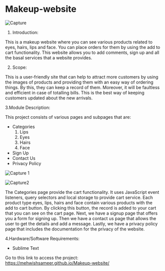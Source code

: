 # Makeup-website

![Capture](https://user-images.githubusercontent.com/67097151/129464659-2bc7dd92-82b2-4949-b221-1ffe411c5915.JPG)

1. Introduction:

This is a makeup website where you can see various products related to eyes, hairs, lips and face. You can place orders for them by using the add to cart functionality. This website allows you to add comments, sign up and all the basal services that a website provides.

2. Scope:

This is a user-friendly site that can help to attract more customers by using the images of products and providing them with an easy way of ordering things. By this, they can keep a record of them. Moreover, it will be faultless and efficient in case of totalling bills. This is the best way of keeping customers updated about the new arrivals.

3.Module Description:

This project consists of various pages and subpages that are:

- Categories
  1. Lips
  2. Eyes
  3. Hairs
  4. Face
- Sign Up
- Contact Us
- Privacy Policy

![Capture 1](https://user-images.githubusercontent.com/67097151/129464661-3ddd6ae9-bc3c-4e5a-9a29-8f8dfd4ca54f.JPG)


![Capture2](https://user-images.githubusercontent.com/67097151/129464660-5c3393cb-8776-4de2-be76-10abf33b40dd.JPG)


The Categories page provide the cart functionality. It uses JavaScript event listeners, query selectors and local storage to provide cart service. Each product type eyes, lips, hairs and face contain various products with the add to cart button. By clicking this button, the record is added to your cart that you can see on the cart page. Next, we have a signup page that offers you a form for signing up. Then we have a contact us page that allows the user to get the details and add a message. Lastly, we have a privacy policy page that includes the documentation for the privacy of the website.

4.Hardware/Software Requirements:
- Sublime Text


Go to this link to access the project: https://mehwishsameer.github.io/Makeup-website/
